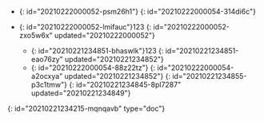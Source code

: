 - {: id="20210222000052-psm26h1"}
  {: id="20210222000054-314di6c"}
- {: id="20210222000052-lmifauc"}123
  {: id="20210222000052-zxo5w6x" updated="20210222000052"}

  - {: id="20210221234851-bhaswlk"}123
    {: id="20210221234851-eao76zy" updated="20210221234852"}
  - {: id="20210222000054-88z22tz"}
    {: id="20210222000054-a2ocxya" updated="20210221234852"}
  {: id="20210221234855-p3c1tmw"}
{: id="20210221234845-8pl7287" updated="20210221234849"}


{: id="20210221234215-mqnqavb" type="doc"}
